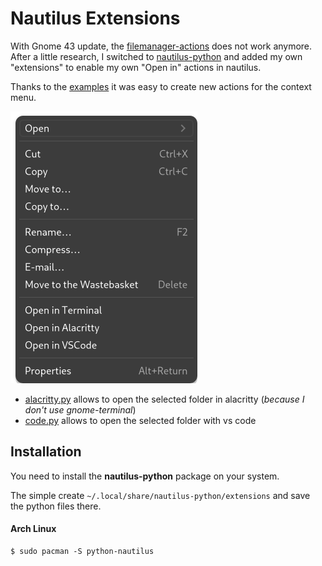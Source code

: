 # Nautilus Extensions

With Gnome 43 update, the [filemanager-actions](https://gitlab.gnome.org/Archive/filemanager-actions) does not work anymore. After a little research, I switched to  [nautilus-python](https://gitlab.gnome.org/GNOME/nautilus-python/) and added my own "extensions" to enable my own "Open in" actions in nautilus.

Thanks to the [examples](https://gitlab.gnome.org/GNOME/nautilus-python/-/tree/master/examples) it was easy to create new actions for the context menu.

![context menu](context_menu.png)

* [alacritty.py](alacritty.py) allows to open the selected folder in alacritty (*because I don't use gnome-terminal*)
* [code.py](code.py) allows to open the selected folder with vs code

## Installation

You need to install the **nautilus-python** package on your system.

The simple create `~/.local/share/nautilus-python/extensions` and save the python files there.

#### Arch Linux

```console
$ sudo pacman -S python-nautilus
```

